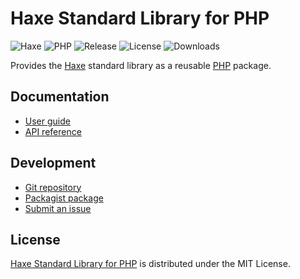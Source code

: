 # Haxe Standard Library for PHP
![Haxe](https://img.shields.io/badge/haxe-%3E%3D4.0.5-brightgreen.svg) ![PHP](https://img.shields.io/packagist/php-v/cedx/haxe.svg) ![Release](https://img.shields.io/packagist/v/cedx/haxe.svg) ![License](https://img.shields.io/packagist/l/cedx/haxe.svg) ![Downloads](https://img.shields.io/packagist/dt/cedx/haxe.svg)

Provides the [Haxe](https://haxe.org) standard library as a reusable [PHP](https://www.php.net) package.

## Documentation
- [User guide](https://docs.belin.io/haxe.php)
- [API reference](https://api.belin.io/haxe.php)

## Development
- [Git repository](https://git.belin.io/cedx/haxe.php)
- [Packagist package](https://packagist.org/packages/cedx/haxe)
- [Submit an issue](https://git.belin.io/cedx/haxe.php/issues)

## License
[Haxe Standard Library for PHP](https://docs.belin.io/haxe.php) is distributed under the MIT License.
